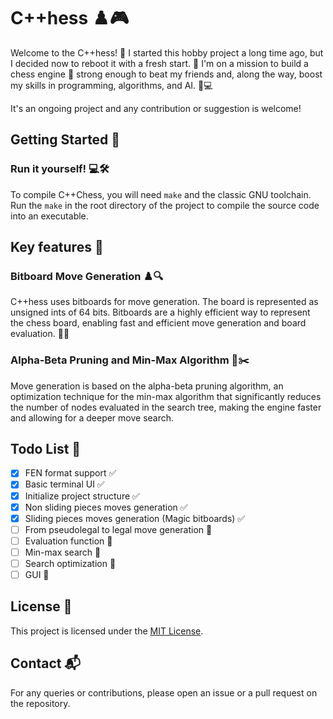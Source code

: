 # C++hess ♟️🎮

Welcome to the C++hess! 🚀
I started this hobby project a long time ago, but I decided now to reboot it with a fresh start. 🌟 I'm on a mission to build a chess engine 🤖 strong enough to beat my friends and, along the way, boost my skills in programming, algorithms, and AI. 🧠💻

It's an ongoing project and any contribution or suggestion is welcome!

## Getting Started 🚦

### Run it yourself! 💻🛠️

To compile C++Chess, you will need `make` and the classic GNU toolchain. Run the `make` in the root directory of the project to compile the source code into an executable.

## Key features 🌟

### Bitboard Move Generation ♟️🔍

C++hess uses bitboards for move generation.
The board is represented as unsigned ints of 64 bits. Bitboards are a highly efficient way to represent the chess board, enabling fast and efficient move generation and board evaluation. 🚀🧩

### Alpha-Beta Pruning and Min-Max Algorithm 🌳✂️

Move generation is based on the alpha-beta pruning algorithm, an optimization technique for the min-max algorithm that significantly reduces the number of nodes evaluated in the search tree, making the engine faster and allowing for a deeper move search.

## Todo List 📝

- [x] FEN format support ✅
- [x] Basic terminal UI ✅
- [x] Initialize project structure ✅
- [x] Non sliding pieces moves generation ✅
- [x] Sliding pieces moves generation (Magic bitboards) ✅
- [ ] From pseudolegal to legal move generation 🔄
- [ ] Evaluation function 🔄
- [ ] Min-max search 🔄
- [ ] Search optimization 🔄
- [ ] GUI 🔄

## License 📜

This project is licensed under the [MIT License](LICENSE).

## Contact 📬

For any queries or contributions, please open an issue or a pull request on the repository.
